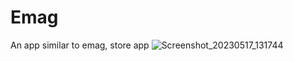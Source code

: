 # Emag
 An app similar to emag, store app
![Screenshot_20230517_131744](https://github.com/Ionel14/Emag/assets/53469111/4fec2d29-4c9c-4210-b69d-6692999f674a)
